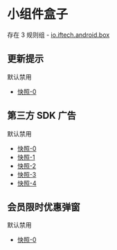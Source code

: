 # 小组件盒子

存在 3 规则组 - [io.iftech.android.box](/src/apps/io.iftech.android.box.ts)

## 更新提示

默认禁用

- [快照-0](https://i.gkd.li/import/12706195)

## 第三方 SDK 广告

默认禁用

- [快照-0](https://i.gkd.li/import/12706209)
- [快照-1](https://i.gkd.li/import/12706209)
- [快照-2](https://i.gkd.li/import/12706228)
- [快照-3](https://i.gkd.li/import/12706236)
- [快照-4](https://i.gkd.li/import/12706240)

## 会员限时优惠弹窗

默认禁用

- [快照-0](https://i.gkd.li/import/12706226)
